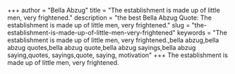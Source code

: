 +++
author = "Bella Abzug"
title = "The establishment is made up of little men, very frightened."
description = "the best Bella Abzug Quote: The establishment is made up of little men, very frightened."
slug = "the-establishment-is-made-up-of-little-men-very-frightened"
keywords = "The establishment is made up of little men, very frightened.,bella abzug,bella abzug quotes,bella abzug quote,bella abzug sayings,bella abzug saying,quotes, sayings,quote, saying, motivation"
+++
The establishment is made up of little men, very frightened.

